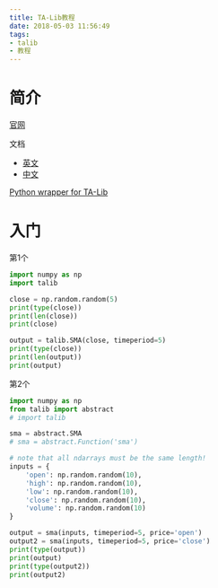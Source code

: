 ```yaml
---
title: TA-Lib教程
date: 2018-05-03 11:56:49
tags:
- talib
- 教程
---
```




# 简介



[官网](http://ta-lib.org/)

文档

- [英文](https://mrjbq7.github.io/ta-lib/)
- [中文](https://github.com/HuaRongSAO/talib-document)



[Python wrapper for TA-Lib](http://mrjbq7.github.io/ta-lib/func.html)





# 入门



第1个

```python
import numpy as np
import talib

close = np.random.random(5)
print(type(close))
print(len(close))
print(close)

output = talib.SMA(close, timeperiod=5)
print(type(close))
print(len(output))
print(output)
```



第2个

```python
import numpy as np
from talib import abstract
# import talib

sma = abstract.SMA
# sma = abstract.Function('sma')

# note that all ndarrays must be the same length!
inputs = {
    'open': np.random.random(10),
    'high': np.random.random(10),
    'low': np.random.random(10),
    'close': np.random.random(10),
    'volume': np.random.random(10)
}

output = sma(inputs, timeperiod=5, price='open')
output2 = sma(inputs, timeperiod=5, price='close')
print(type(output))
print(output)
print(type(output2))
print(output2)
```





